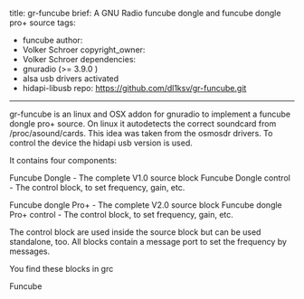 title: gr-funcube
brief: A GNU Radio funcube dongle and funcube dongle pro+ source
tags:
  - funcube
author:
  - Volker Schroer
copyright_owner:
  - Volker Schroer
dependencies:
  - gnuradio (>= 3.9.0 )
  - alsa usb drivers activated
  - hidapi-libusb
repo: https://github.com/dl1ksv/gr-funcube.git
---
gr-funcube is an linux and OSX addon for gnuradio to implement a funcube dongle pro+ source.
On linux it autodetects the correct soundcard from /proc/asound/cards.
This idea was taken from the osmosdr drivers.  To control the device  the hidapi usb version is used.

It contains four components:
 
Funcube Dongle              - The complete V1.0 source block
Funcube Dongle control      - The control block, to set frequency, gain, etc.

Funcube dongle Pro+         - The complete V2.0 source block 
Funcube dongle Pro+ control - The control block, to set frequency, gain, etc.

The  control block are used inside the source block but can be used standalone, too.
All blocks contain a message port to set the frequency by messages.

You find these blocks in grc

Funcube


